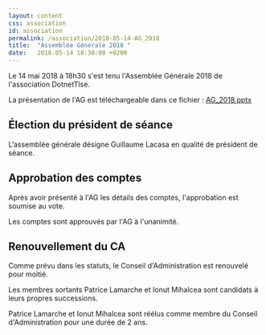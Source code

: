 ```yaml
---
layout: content
css: association
id: association
permalink: /association/2018-05-14-AG_2018
title:  "Assemblée Générale 2018 "
date:   2018-05-14 18:30:00 +0200
---
```


Le 14 mai 2018 à 18h30 s'est tenu l'Assemblée Générale 2018 de l'association DotnetTlse.

La présentation de l'AG est téléchargeable dans ce fichier : [AG_2018.pptx](/files/AG_2018.pptx)

## Élection du président de séance 

L’assemblée générale désigne Guillaume Lacasa en qualité de président de séance. 

## Approbation des comptes

Après avoir présenté à l'AG les détails des comptes, l'approbation est soumise au vote.

Les comptes sont approuvés par l'AG à l'unanimité.

## Renouvellement du CA

Comme prévu dans les statuts, le Conseil d'Administration est renouvelé pour moitié.

Les membres sortants Patrice Lamarche et Ionut Mihalcea sont candidats à leurs propres successions.

Patrice Lamarche et Ionut Mihalcea sont réélus comme membre du Conseil d'Administration pour une durée de 2 ans.